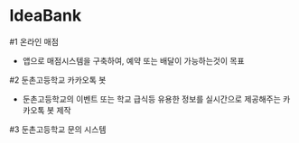 # IdeaBank

#1 온라인 매점
- 앱으로 매점시스템을 구축하여, 예약 또는 배달이 가능하는것이 목표

#2 둔촌고등학교 카카오톡 봇
- 둔촌고등학교의 이벤트 또는 학교 급식등 유용한 정보를 실시간으로 제공해주는 카카오톡 봇 제작

#3 둔촌고등학교 문의 시스템
